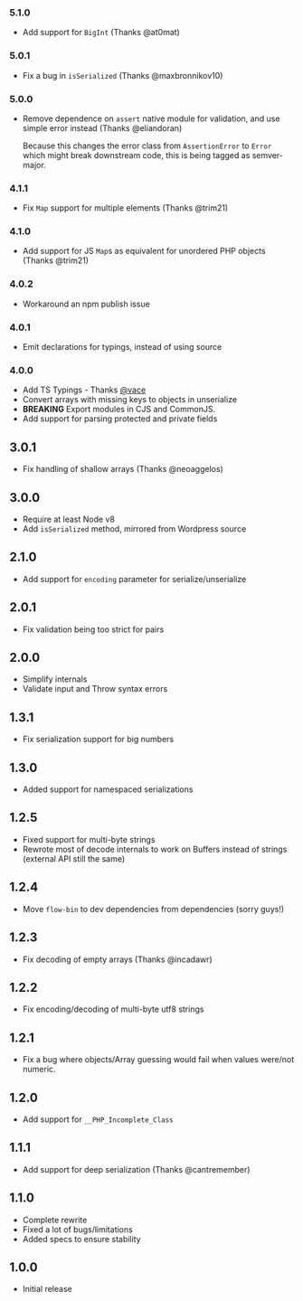 ### 5.1.0

- Add support for `BigInt` (Thanks @at0mat)

### 5.0.1

- Fix a bug in `isSerialized` (Thanks @maxbronnikov10)

### 5.0.0

- Remove dependence on `assert` native module for validation, and use simple error instead (Thanks @eliandoran)

  Because this changes the error class from `AssertionError` to `Error` which might break downstream code,
  this is being tagged as semver-major.

### 4.1.1

- Fix `Map` support for multiple elements (Thanks @trim21)

### 4.1.0

- Add support for JS `Map`s as equivalent for unordered PHP objects (Thanks @trim21)

### 4.0.2

- Workaround an npm publish issue

### 4.0.1

- Emit declarations for typings, instead of using source

### 4.0.0

- Add TS Typings - Thanks [@vace](https://github.com/vace)
- Convert arrays with missing keys to objects in unserialize
- **BREAKING** Export modules in CJS and CommonJS.
- Add support for parsing protected and private fields

## 3.0.1

- Fix handling of shallow arrays (Thanks @neoaggelos)

## 3.0.0

- Require at least Node v8
- Add `isSerialized` method, mirrored from Wordpress source

## 2.1.0

- Add support for `encoding` parameter for serialize/unserialize

## 2.0.1

- Fix validation being too strict for pairs

## 2.0.0

- Simplify internals
- Validate input and Throw syntax errors

## 1.3.1

- Fix serialization support for big numbers

## 1.3.0

- Added support for namespaced serializations

## 1.2.5

- Fixed support for multi-byte strings
- Rewrote most of decode internals to work on Buffers instead of strings (external API still the same)

## 1.2.4

- Move `flow-bin` to dev dependencies from dependencies (sorry guys!)

## 1.2.3

- Fix decoding of empty arrays (Thanks @incadawr)

## 1.2.2

- Fix encoding/decoding of multi-byte utf8 strings

## 1.2.1

- Fix a bug where objects/Array guessing would fail when values were/not numeric.

## 1.2.0

- Add support for `__PHP_Incomplete_Class`

## 1.1.1

- Add support for deep serialization (Thanks @cantremember)

## 1.1.0

- Complete rewrite
- Fixed a lot of bugs/limitations
- Added specs to ensure stability

## 1.0.0

- Initial release
